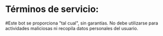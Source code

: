 # Términos de servicio:

#Este bot se proporciona "tal cual", sin garantías. No debe utilizarse para actividades maliciosas ni recopila datos personales del usuario.

